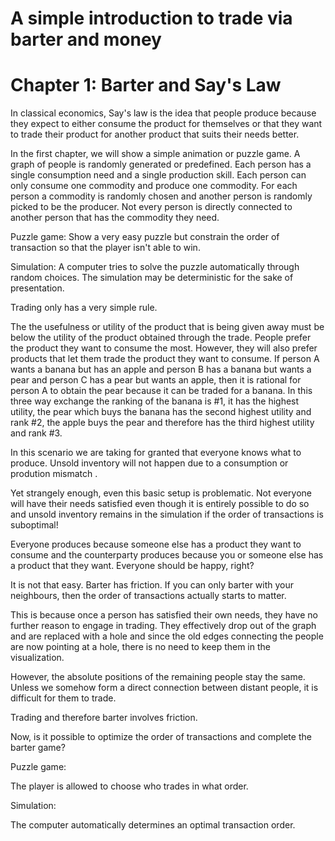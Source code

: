 # A simple introduction to trade via barter and money

# Chapter 1: Barter and Say's Law

In classical economics, Say's law is the idea that people produce because
they expect to either consume the product for themselves
or that they want to trade their product for another product that suits their needs better.

In the first chapter, we will show a simple animation or puzzle game.
A graph of people is randomly generated or predefined.
Each person has a single consumption need and a single production skill.
Each person can only consume one commodity and produce one commodity.
For each person a commodity is randomly chosen and another person is randomly picked to be the producer.
Not every person is directly connected to another person that has the commodity they need.

Puzzle game: Show a very easy puzzle but constrain the order of transaction so that the player isn't able to win.

Simulation: A computer tries to solve the puzzle automatically through random choices.
The simulation may be deterministic for the sake of presentation.

Trading only has a very simple rule.

The the usefulness or utility of the product that is being given away must be below the utility of the product obtained through the trade.
People prefer the product they want to consume the most.
However, they will also prefer products that let them trade the product they want to consume.
If person A wants a banana but has an apple and person B has a banana but wants a pear and person C has a pear but wants an apple,
then it is rational for person A to obtain the pear because it can be traded for a banana.
In this three way exchange the ranking of the banana is #1, it has the highest utility, the pear which buys
the banana has the second highest utility and rank #2, the apple buys the pear and therefore has the third highest utility and rank #3.

In this scenario we are taking for granted that everyone knows what to produce.
Unsold inventory will not happen due to a consumption or prodution mismatch .

Yet strangely enough, even this basic setup is problematic.
Not everyone will have their needs satisfied even though
it is entirely possible to do so and unsold inventory remains
in the simulation if the order of transactions is suboptimal!

Everyone produces because someone else has a product they want to consume
and the counterparty produces because you or someone else has a product that
they want. Everyone should be happy, right?

It is not that easy. Barter has friction. If you can only barter with your neighbours,
then the order of transactions actually starts to matter.

This is because once a person has satisfied their own needs, they have no
further reason to engage in trading. They effectively drop out of the graph
and are replaced with a hole and since the old edges connecting the people
are now pointing at a hole, there is no need to keep them in the visualization.

However, the absolute positions of the remaining people stay the same.
Unless we somehow form a direct connection between distant people,
it is difficult for them to trade.

Trading and therefore barter involves friction.

Now, is it possible to optimize the order of transactions and
complete the barter game?

Puzzle game:

The player is allowed to choose who trades in what order.

Simulation:

The computer automatically determines an optimal transaction order.

